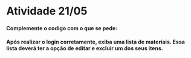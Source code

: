 # Atividade 21/05
#### Complemente o codigo com o que se pede:
#### Após realizar o login corretamente, exiba uma lista de materiais. Essa lista deverá ter a opção de editar e excluir um dos seus itens.
